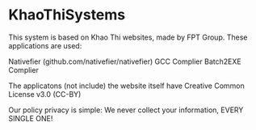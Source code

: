 # KhaoThiSystems
This system is based on Khao Thi websites, made by FPT Group. These applications are used:

   Nativefier (github.com/nativefier/nativefier)
   GCC Complier 
   Batch2EXE Complier

The applicatons (not include) the website itself have Creative Common License v3.0 (CC-BY)

Our policy privacy is simple: We never collect your information, EVERY SINGLE ONE!
